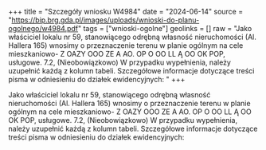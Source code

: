 +++
title = "Szczegóły wniosku W4984"
date = "2024-06-14"
source = "https://bip.brg.gda.pl/images/uploads/wnioski-do-planu-ogolnego/w4984.pdf"
tags = ["wnioski-ogolne"]
geolinks = []
raw = "Jako właściciel lokalu nr 59, stanowiącego odrębną własność nieruchomości (Al. Hallera 165) wnosimy o przeznaczenie terenu w planie ogólnym na cele mieszkaniowo- Z OAZY OOO ZE A AO. OP O OO LL Ą OO OK POP,  usługowe. 7.2, (Nieobowiązkowo) W przypadku wypełnienia, należy uzupełnić każdą z kolumn tabeli. Szczegółowe informacje dotyczące treści pisma w odniesieniu do działek ewidencyjnych: "
+++

Jako właściciel lokalu nr 59, stanowiącego odrębną własność nieruchomości (Al.
Hallera 165) wnosimy o przeznaczenie terenu w planie ogólnym na cele mieszkaniowo-
Z OAZY OOO ZE A AO. OP O OO LL Ą OO OK POP, 
usługowe.
7.2, (Nieobowiązkowo) W przypadku wypełnienia, należy uzupełnić każdą z kolumn tabeli.
Szczegółowe informacje dotyczące treści pisma w odniesieniu do działek ewidencyjnych:




